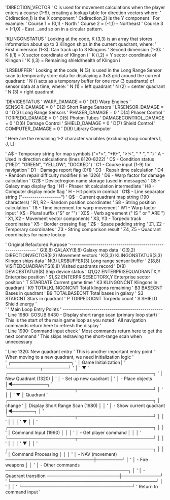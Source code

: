 'DIRECTION_VECTOR
' C is used for movement calculations when the player enters a course (1-9), creating a lookup table for direction vectors where:
' C(direction,1) is the X component
' C(direction,2) is the Y component
' For example:
' Course 1 = (0,1) - North
' Course 2 = (-1,1) - Northeast
' Course 3 = (-1,0) - East ...and so on in a circular pattern.

'KLINGONSTATUS
' Looking at the code, K (3,3) is an array that stores information about up to 3 Klingon ships in the current quadrant, where:
' First dimension (1-3): Can track up to 3 Klingons
' Second dimension (1-3):
' K (i,1) = X sector coordinate of Klingon i
' K (i,2) = Y sector coordinate of Klingon i
' K (i,3) = Remaining shield/health of Klingon i

'LRSBUFFER
' Looking at the code, N (3) is used in the Long Range Sensor scan to temporarily store data for displaying a 3x3 grid around the current quadrant:
' N () acts as a temporary buffer for one row (3 quadrants) of sensor data at a time, where:
' N (1) = left quadrant
' N (2) = center quadrant
' N (3) = right quadrant

'DEVICESTATUS
' WARP_DAMAGE = 0          ' D(1) Warp Engines
' SENSOR_DAMAGE = 0        ' D(2) Short Range Sensors 
' LRSENSOR_DAMAGE = 0      ' D(3) Long Range Sensors
' PHASER_DAMAGE = 0        ' D(4) Phaser Control
' TORPEDO_DAMAGE = 0       ' D(5) Photon Tubes
' DAMAGECONTROL_DAMAGE = 0 ' D(6) Damage Control
' SHIELD_DAMAGE = 0        ' D(7) Shield Control
' COMPUTER_DAMAGE = 0      ' D(8) Library Computer

' Here are the remaining 1-2 character variables (excluding loop counters I, J, L):

' A$ - Temporary string for map symbols ("<*>", "+K+", ">!<", " * ", " ")
' A - Used in direction calculations (lines 8120-8222)
' C$ - Condition status ("RED", "GREEN", "YELLOW", "DOCKED")
' C1 - Course input (1-9) for navigation
' D1 - Damage report flag (0/1)
' D3 - Repair time calculation
' D4 - Random repair difficulty modifier (line 1326)
' D6 - Warp factor for damage calculation
' G2$ - Device/region name storage (used in messages)
' G5 - Galaxy map display flag
' H1 - Phaser hit calculation intermediate
' H8 - Computer display mode flag
' H - Hit points in combat
' O1$ - Line separator string ("-------------------")
' Q$ - Current quadrant map string (190 characters)
' R1, R2 - Random position coordinates
' S8 - String position calculation
' T8 - Time increment for warp movement
' W1 - Warp factor input
' X$ - Plural suffix ("S" or "")
' X0$ - Verb agreement (" IS " or " ARE ")
' X1, X2 - Movement vector components
' X3, Y3 - Torpedo track coordinates
' X5 - Border crossing flag
' Z$ - Space padding string
' Z1, Z2 - Temporary coordinates
' Z3 - String comparison result
' Z4, Z5 - Quadrant coordinates for name lookup


' Original	Refactored	            Purpose
'-------------------------------------------------------------
' G(8,8)	GALAXY(8,8)	            Galaxy map data
' C(9,2)	DIRECTIONVECTOR(9,2)	Movement vectors
' K(3,3)	KLINGONSTATUS(3,3)	    Klingon ships data
' N(3)	    LRSBUFFER(3)	        Long range sensor buffer
' Z(8,8)	VISITEDQUADRANTS(8,8)	Visited quadrants record
' D(8)	    DEVICESTATUS(8)	        Ship device status
' Q1,Q2	    ENTERPRISEQUADRANTX,Y	Enterprise position
' S1,S2	    ENTERPRISESECTORX,Y	    Enterprise sector position
' T	        STARDATE	            Current game time
' K3	    KLINGONCNT	            Klingons in quadrant
' K9	    TOTALKLINGONCNT	        Total klingons remaining
' B3	    BASECNT	                Bases in quadrant
' B9	    TOTALBASECNT	        Total bases in galaxy
' S3	    STARCNT	                Stars in quadrant
' P	        TORPEDOCNT	            Torpedo count
' S	        SHIELD	                Shield energy
'   
' 
'   Main Loop Entry Points
' -------------------------------------------------
'   Line 1980: GOSUB 6430 - Display short range scan (primary loop start)
'       This is the start of the main game loop as you noted
'       All navigation commands return here to refresh the display
'   
'   Line 1990: Command input check
'       Most commands return here to get the next command
'       This skips redrawing the short-range scan when unnecessary

'   Line 1320: New quadrant entry
'       This is another important entry point
'       When moving to a new quadrant, we need initialization logic
'   
'                        ┌───────────────────┐
'                        │ Game Initialization│
'                        └──────────┬────────┘
'                                   │
'                                   ▼
'   ┌──────────────────────────────────────────────┐
'   │ New Quadrant (1320)                          │
'   │ - Set up new quadrant                        │
'   │ - Place objects                              │◄───────────┐
'   └─────────────────────┬────────────────────────┘            │
'                         │                                     │
'                         ▼                                     │ Quadrant
'   ┌──────────────────────────────────────────────┐            │ change
'   │ Display Short Range Scan (1980)              │            │
'   │ - Show current quadrant                      │◄───────┐   │
'   └─────────────────────┬────────────────────────┘        │   │
'                         │                                 │   │
'                         ▼                                 │   │
'   ┌──────────────────────────────────────────────┐        │   │
'   │ Command Input (1990)                         │        │   │
'   │ - Get player command                         │        │   │
'   └─────────────────────┬────────────────────────┘        │   │
'                         │                                 │   │
'                         ▼                                 │   │
'   ┌──────────────────────────────────────────────┐        │   │
'   │ Command Processing                           │        │   │
'   │ - NAV (movement) ────────────────────────────┼────────┘   │
'   │ - Fire weapons                               │            │
'   │ - Other commands ───────────────────────────────────────┐ │
'   │ - Quadrant transition ───────────────────────┼────────────┘
'   └──────────────────────────────────────────────┘          │
'                         │                                   │
'                         └───────────────────────────────────┘
'                        Return to command input
'                        


